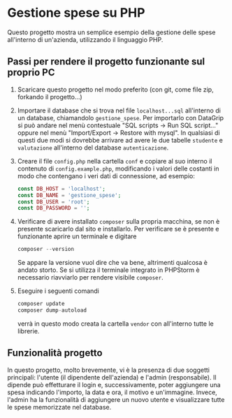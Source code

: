 # Gestione spese su PHP

Questo progetto mostra un semplice esempio della gestione delle spese all'interno di un'azienda, utilizzando il linguaggio PHP.


## Passi per rendere il progetto funzionante sul proprio PC

1.  Scaricare questo progetto nel modo preferito (con git, come file zip, forkando il progetto...)
2. Importare il database che si trova nel file `localhost...sql` all'interno di un database, chiamandolo `gestione_spese`. Per importarlo con DataGrip si può andare nel menù contestuale "SQL scripts -> Run SQL script..." oppure nel menù "Import/Export -> Restore with mysql". In qualsiasi di questi due modi si dovrebbe arrivare ad avere le due tabelle `studente` e `valutazione` all'interno del database `autenticazione`.
3. Creare il file `config.php` nella cartella `conf` e copiare al suo interno il contenuto di `config.example.php`, modificando i valori delle costanti in modo che contengano i veri dati di connessione, ad esempio:
    ```php
    const DB_HOST = 'localhost';
    const DB_NAME = 'gestione_spese';
    const DB_USER = 'root';
    const DB_PASSWORD = '';
   ```
4. Verificare di avere installato `composer` sulla propria macchina, se non è presente scaricarlo dal sito e installarlo. Per verificare se è presente e funzionante aprire un terminale e digitare 
    ```php
    composer --version
    ```

    Se appare la versione vuol dire che va bene, altrimenti qualcosa è andato storto. Se si utilizza il terminale integrato in PHPStorm è necessario riavviarlo per rendere visibile `composer`.
5. Eseguire i seguenti comandi
   
    ```php
    composer update
    composer dump-autoload
    ```
    verrà in questo modo creata la cartella `vendor` con all'interno tutte le librerie.

## Funzionalità progetto
In questo progetto, molto brevemente, vi è la presenza di due soggetti principali: l'utente (il dipendente dell'azienda) e l'admin (responsabile).
Il dipende può effetturare il login e, successivamente, poter aggiungere una spesa indicando l'importo, la data e ora, il motivo e un'immagine.
Invece, l'admin ha la funzionalità di aggiungere un nuovo utente e visualizzare tutte le spese memorizzate nel database.
